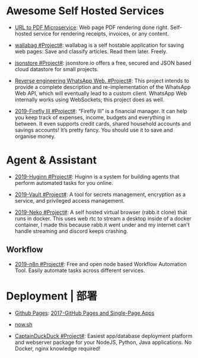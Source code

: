 # Awesome Self Hosted Services

- [URL to PDF Microservice](https://github.com/alvarcarto/url-to-pdf-api): Web page PDF rendering done right. Self-hosted service for rendering receipts, invoices, or any content.

- [wallabag #Project#](https://github.com/wallabag/wallabag): wallabag is a self hostable application for saving web pages: Save and classify articles. Read them later. Freely.

- [jsonstore #Project#](https://github.com/bluzi/jsonstore): jsonstore.io offers a free, secured and JSON based cloud datastore for small projects.

- [Reverse engineering WhatsApp Web. #Project#](https://github.com/sigalor/whatsapp-web-reveng): This project intends to provide a complete description and re-implementation of the WhatsApp Web API, which will eventually lead to a custom client. WhatsApp Web internally works using WebSockets; this project does as well.

- [2019-Firefly III #Project#](https://firefly-iii.org/about-general.html): “Firefly III” is a financial manager. It can help you keep track of expenses, income, budgets and everything in between. It even supports credit cards, shared household accounts and savings accounts! It’s pretty fancy. You should use it to save and organise money.

# Agent & Assistant

- [2019-Huginn #Project#](https://github.com/huginn/huginn/): Huginn is a system for building agents that perform automated tasks for you online.

- [2019-Vault #Project#](https://github.com/hashicorp/vault): A tool for secrets management, encryption as a service, and privileged access management.

- [2019-Neko #Project#](https://github.com/nurdism/neko): A self hosted virtual browser (rabb.it clone) that runs in docker. This uses web rtc to stream a desktop inside of a docker container, I made this because rabb.it went under and my internet can't handle streaming and discord keeps crashing.

## Workflow

- [2019-n8n #Project#](https://github.com/n8n-io/n8n): Free and open node based Workflow Automation Tool. Easily automate tasks across different services.

# Deployment | 部署

- [Github Pages](): [2017-GitHub Pages and Single-Page Apps](https://dev.to/_evansalter/github-pages-and-single-page-apps)

- [now.sh]()

- [CaptainDuckDuck #Project#](https://github.com/githubsaturn/captainduckduck): Easiest app/database deployment platform and webserver package for your NodeJS, Python, Java applications. No Docker, nginx knowledge required!
